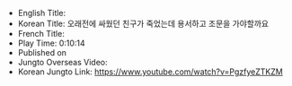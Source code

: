* English Title: 
* Korean Title: 오래전에 싸웠던 친구가 죽었는데 용서하고 조문을 가야할까요
* French Title: 
* Play Time: 0:10:14
* Published on 
* Jungto Overseas Video: 
* Korean Jungto Link: https://www.youtube.com/watch?v=PgzfyeZTKZM
